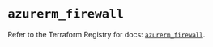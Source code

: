 # `azurerm_firewall`

Refer to the Terraform Registry for docs: [`azurerm_firewall`](https://registry.terraform.io/providers/hashicorp/azurerm/3.86.0/docs/resources/firewall).
